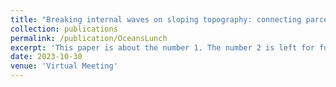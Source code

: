 ```yaml
---
title: "Breaking internal waves on sloping topography: connecting parcel displacements to overturn size, interior-boundary exchanges, and mixing"
collection: publications
permalink: /publication/OceansLunch
excerpt: 'This paper is about the number 1. The number 2 is left for future work.'
date: 2023-10-30
venue: 'Virtual Meeting'
---
```

